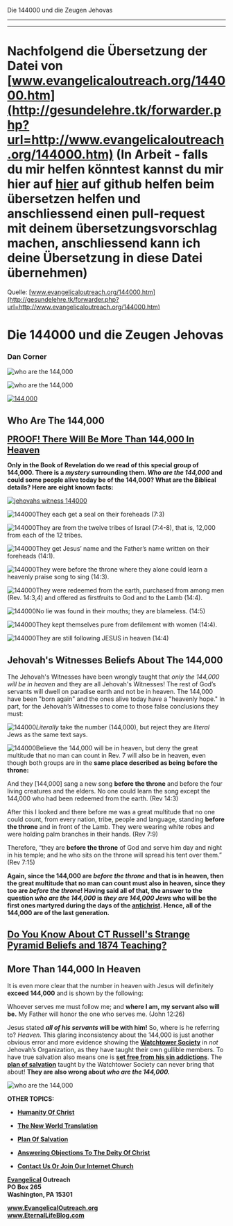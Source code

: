 <!--t Die 144000 und die Zeugen Jehovas - in Arbeit (0% übersetzt) t-->
<!--d Zeugen Jehovas, Wachturmgesellschaft, Wachturm, Falscher Prophet, Neue Welt Übersetzung d-->

Die 144000 und die Zeugen Jehovas

- - - 
- - -

# Nachfolgend die Übersetzung der Datei von [www.evangelicaloutreach.org/144000.htm](http://gesundelehre.tk/forwarder.php?url=http://www.evangelicaloutreach.org/144000.htm) (In Arbeit - falls du mir helfen könntest kannst du mir hier auf [hier](https://github.com/gesundelehre/gesundelehre_translate/blob/master/content/static/zeugen-jehovas/die-144000-und-die-zeugen-jehovas.md) auf github helfen beim übersetzen helfen und anschliessend einen pull-request mit deinem übersetzungsvorschlag machen, anschliessend kann ich deine Übersetzung in diese Datei übernehmen)

Quelle: [www.evangelicaloutreach.org/144000.htm](http://gesundelehre.tk/forwarder.php?url=http://www.evangelicaloutreach.org/144000.htm)

# Die 144000 und die Zeugen Jehovas

### Dan Corner


![who are the 144,000](../files/pictures/evangelical-who-are-the-144000.jpg)

![who are the 144,000](../files/pictures/a-colorb.gif)

[![144,000](../s7.addthis.com/static/btn/v2/lg-share-en.gif)](http://www.addthis.com/bookmark.php?v=250&username=xa-4ce723c86d857fe0)


## Who Are The 144,000

<big><big>**[PROOF! There Will Be More Than 144,000 In Heaven](#who%20are%20the%20144,000)**</big></big>

**Only in the Book of Revelation do we read of this special group of 144,000. There is a _mystery_ surrounding them. _Who are the 144,000_ and could some people alive today be of the 144,000? What are the Biblical details? Here are eight known facts:**

[![jehovahs witness 144000](../files/pictures/jehovahs-witnesses-144000.jpg "Do NOT allow the Jehovah's Witnesses to deceive you about the 144000 and who they are!")](http://gesundelehre.tk/forwarder.php?url=http://www.evangelicaloutreach.org/jwbeliefs.html)

![144000](../files/pictures/redball.gif)They each get a seal on their foreheads (7:3)

![144000](../files/pictures/redball.gif)They are from the twelve tribes of Israel (7:4-8), that is, 12,000 from each of the 12 tribes.

![144000](../files/pictures/redball.gif)They get Jesus’ name and the Father’s name written on their foreheads (14:1).<span> 

![144000](../files/pictures/redball.gif)They were before the throne where they alone could learn a heavenly praise song to sing (14:3).

![144000](../files/pictures/redball.gif)They were redeemed from the earth, purchased from among men (Rev. 14:3,4) and offered as firstfruits to God and to the Lamb (14:4).

![144000](../files/pictures/redball.gif)No lie was found in their mouths; they are blameless. (14:5)

![144000](../files/pictures/redball.gif)They kept themselves pure from defilement with women (14:4).

![144000](../files/pictures/redball.gif)They are still following JESUS in heaven (14:4)



## Jehovah's Witnesses Beliefs About The 144,000

The Jehovah's Witnesses have been wrongly taught that _only the 144,000 will be in heaven_ and they are all Jehovah's Witnesses! The rest of God’s servants will dwell on paradise earth and not be in heaven. The 144,000 have been "born again" and the ones alive today have a "heavenly hope." In part, for the Jehovah’s Witnesses to come to those false conclusions they must:

![144000](../files/pictures/redball.gif)_Literally_ take the number (144,000), but reject they are _literal_ Jews as the same text says.

![144000](../files/pictures/redball.gif)Believe the 144,000 will be in heaven, but deny the great multitude that no man can count in Rev. 7 will also be in heaven, even though both groups are in the **same place described as being** **before the throne:**

And they [144,000] sang a new song **before the throne** and before the four living creatures and the elders. No one could learn the song except the 144,000 who had been redeemed from the earth. (Rev 14:3)

After this I looked and there before me was a great multitude that no one could count, from every nation, tribe, people and language, standing **before the throne** and in front of the Lamb. They were wearing white robes and were holding palm branches in their hands. (Rev 7:9)

Therefore, “they are **before the throne** of God and serve him day and night in his temple; and he who sits on the throne will spread his tent over them.” (Rev 7:15)

**Again, since the 144,000 are _before the throne_ and that is in heaven, then the great multitude that no man can count must also in heaven, since they too are _before the throne_! Having said all of that, the answer to the question _who are the 144,000_ is _they are 144,000 Jews_ who will be the first ones martyred during the days of the [antichrist](http://gesundelehre.tk/forwarder.php?url=http://www.evangelicaloutreach.org/antichrist.html). Hence, all of the 144,000 are of the last generation.**


## [Do You Know About CT Russell's Strange Pyramid Beliefs and 1874 Teaching?](http://gesundelehre.tk/forwarder.php?url=http://www.evangelicaloutreach.org/charles_russell.html)

<a name="who%20are%20the%20144,000"></a>
## More Than 144,000 In Heaven

It is even more clear that the number in heaven with Jesus will definitely **exceed 144,000** and is shown by the following:

Whoever serves me must follow me; and **where I am, my servant also will be.** My Father will honor the one who serves me. (John 12:26)

Jesus stated **_all of his servants_ will be with him!** So, where is he referring to? _Heaven._ This glaring inconsistency about the 144,000 is just another obvious error and more evidence showing the **[Watchtower Society](http://gesundelehre.tk/forwarder.php?url=http://www.evangelicaloutreach.org/jehovahs-witnesses-answered.html)** in _not_ Jehovah’s Organization, as they have taught their own gullible members. To have true salvation also means one is **[set free from his sin addictions](http://gesundelehre.tk/forwarder.php?url=http://www.evangelicaloutreach.org/romans6.html)**. The **[plan of salvation](http://gesundelehre.tk/forwarder.php?url=http://www.evangelicaloutreach.org/plan-of-salvation.html)** taught by the Watchtower Society can never bring that about! **They are also wrong about _who are the 144,000._**

![who are the 144,000](../files/pictures/a-colorb.gif)

**OTHER TOPICS:**

- **[Humanity Of Christ](http://gesundelehre.tk/forwarder.php?url=http://www.evangelicaloutreach.org/humanity-of-christ.html)**

- **[The New World Translation](http://gesundelehre.tk/forwarder.php?url=http://www.evangelicaloutreach.org/nwt.html)**

- **[Plan Of Salvation](http://gesundelehre.tk/forwarder.php?url=http://www.evangelicaloutreach.org/plan-of-salvation.html)**

- **[Answering Objections To The Deity Of Christ](http://gesundelehre.tk/forwarder.php?url=http://www.evangelicaloutreach.org/deity-of-Christ.html)**

- **[Contact Us Or Join Our Internet Church](http://gesundelehre.tk/forwarder.php?url=http://www.evangelicaloutreach.org/contact.html)**

**[Evangelical](http://gesundelehre.tk/forwarder.php?url=http://www.evangelicaloutreach.org/index.html) Outreach**  
**PO Box 265**  
**Washington, PA 15301**

**www.EvangelicalOutreach.org**  
**www.EternalLifeBlog.com**